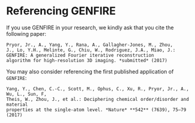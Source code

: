 # Referencing GENFIRE

If you use GENFIRE in your research, we kindly ask that you cite the following paper:

	Pryor, Jr., A., Yang, Y., Rana, A., Gallagher-Jones, M., Zhou,
	J., Lo, Y.H., Melinte, G., Chiu, W., Rodriguez, J.A., Miao, J.:
	GENFIRE: A generalized Fourier iterative reconstruction
	algorithm for high-resolution 3D imaging. *submitted* (2017)

You may also consider referencing the first published application of `GENFIRE`:

	Yang, Y., Chen, C.-C., Scott, M., Ophus, C., Xu, R., Pryor, Jr., A., Wu, L., Sun, F,
	Theis, W., Zhou, J., et al.: Deciphering chemical order/disorder and material 
	properties at the single-atom level. *Nature* **542** (7639), 75–79 (2017)